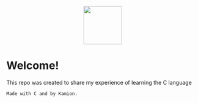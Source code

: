<p align="center">
 <img width="100px" src="https://github.com/Kamionn/Learn_C/blob/main/Doc/c.png" align="center"/>
</p>
<p align="center">
<h1>Welcome!</h1> 
This repo was created to share my experience of learning the C language
</p>


`Made with C and by Kamion.`
